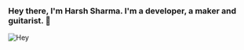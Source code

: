 ### Hey there, I'm Harsh Sharma. I'm a developer, a maker and guitarist. 👋
![Hey](https://github.com/harshari4299/harshari4299/blob/master/HARSH_readmeGIF.gif)
<!--
**harshari4299/harshari4299** is a ✨ _special_ ✨ repository because its `README.md` (this file) appears on your GitHub profile.

Here are some ideas to get you started:

🔭 I’m currently working on AR with Lenskart
🌱 I’m currently learning 
- 👯 I’m looking to collaborate on ...
- 🤔 I’m looking for help with ...
💬 Ask me about ...
📫 You might wanna reach me at:
- 😄 Pronouns: ...
- ⚡ Fun fact: ...
-->
